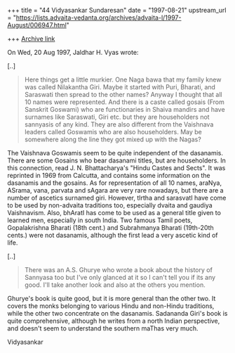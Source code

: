 +++
title = "44 Vidyasankar Sundaresan"
date = "1997-08-21"
upstream_url = "https://lists.advaita-vedanta.org/archives/advaita-l/1997-August/006947.html"

+++
[Archive link](https://lists.advaita-vedanta.org/archives/advaita-l/1997-August/006947.html)

On Wed, 20 Aug 1997, Jaldhar H. Vyas wrote:

[..]

> Here things get a little murkier.  One Naga bawa that my family knew was
> called Nilakantha Giri.  Maybe it started with Puri, Bharati, and
> Saraswati then spread to the other names?  Anyway I thought that all
> 10 names were represented.  And there is a caste called gosais (From
> Sanskrit Goswami) who are functionaries in Shaiva mandirs and have
> surnames like Saraswati, Giri etc. but they are householders not sannyasis
> of any kind.  They are also different from the Vaishnava leaders called
> Goswamis who are also householders.  May be somewhere along the line they
> got mixed up with the Nagas?

The Vaishnava Goswamis seem to be quite independent of the dasanamis.
There are some Gosains who bear dasanami titles, but are householders. In
this connection, read J. N. Bhattacharya's "Hindu Castes and Sects". It
was reprinted in 1969 from Calcutta, and contains some information on the
dasanamis and the gosains. As for representation of all 10 names, araNya,
ASrama, vana, parvata and sAgara are very rare nowadays, but there are a
number of ascetics surnamed giri. However, tIrtha and sarasvatI have come
to be used by non-advaita traditions too, especially dvaita and gaudiya
Vaishnavism. Also, bhAratI has come to be used as a general title given to
learned men, especially in south India. Two famous Tamil poets,
Gopalakrishna Bharati (18th cent.) and Subrahmanya Bharati (19th-20th
cents.) were not dasanamis, although the first lead a very ascetic kind of
life.

[..]

> There was an A.S. Ghurye who wrote a book about the history of Sannyasa
> too but I've only glanced at it so I can't tell you if its any good. I'll
> take another look and also at the others you mention.

Ghurye's book is quite good, but it is more general than the other two. It
covers the monks belonging to various Hindu and non-Hindu traditions,
while the other two concentrate on the dasanamis. Sadananda Giri's book is
quite comprehensive, although he writes from a north Indian perspective,
and doesn't seem to understand the southern maThas very much.

Vidyasankar

